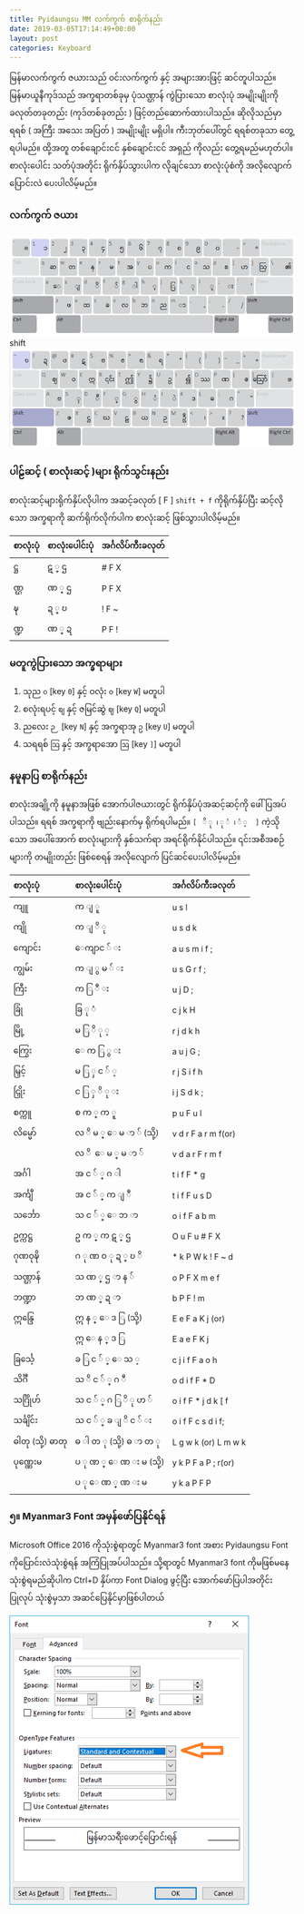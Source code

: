 ```yaml
---
title: Pyidaungsu MM လက်ကွက် စာရိုက်နည်း
date: 2019-03-05T17:14:49+00:00
layout: post
categories: Keyboard
---
```

မြန်မာလက်ကွက် ဇယားသည် ဝင်းလက်ကွက် နှင့် အများအားဖြင့် ဆင်တူပါသည်။ မြန်မာယူနီကုဒ်သည် အက္ခရာတစ်ခုမှ ပုံသဏ္ဌာန် ကွဲပြားသော စာလုံးပုံ အမျိုးမျိုးကို ခလုတ်တခုတည်း (ကုဒ်တစ်ခုတည်း ) ဖြင့်တည်ဆောက်ထားပါသည်။ ဆိုလိုသည်မှာ ရရစ် ( အကြီး အသေး အပြတ် ) အမျိုးမျိုး မရှိပါ။ ကီးဘုတ်ပေါ်တွင် ရရစ်တခုသာ တွေ့ရပါမည်။ ထို့အတူ တစ်ချောင်းငင် နှစ်ချောင်းငင် အရှည် ကိုလည်း တွေ့ရမည်မဟုတ်ပါ။ စာလုံးပေါင်း သတ်ပုံအတိုင်း ရိုက်နှိပ်သွားပါက လိုချင်သော စာလုံးပုံစံကို အလိုလျောက် ပြောင်းလဲ ပေးပါလိမ့်မည်။

### လက်ကွက် ဇယား
![pds mm layout1](/images/pyidaungsu_mm.png)
shift
![pds mm layout2](/images/pyidaungsu_mm_S.png)

### ပါဠ်ဆင့် ( စာလုံးဆင့် )များ ရိုက်သွင်းနည်း

စာလုံးဆင့်များရိုက်နှိပ်လိုပါက အဆင့်ခလုတ် [ F ] `shift + f` ကိုရိုက်နှိပ်ပြီး ဆင့်လိုသော အက္ခရာကို ဆက်ရိုက်လိုက်ပါက စာလုံးဆင့် ဖြစ်သွားပါလိမ့်မည်။

| စာလုံးပုံ | စာလုံးပေါင်းပုံ | အင်္ဂလိပ်ကီးခလုတ်|
|--------|:----------|:--------------|
|    ဋ္ဌ   |  ဋ    ္‌  ဌ  |  #  F‌  X   |
|   ဏ္ဌ   |  ဏ    ္‌  ဌ |  P  F‌  X   |
|   ဍ္ဎ    |  ဍ    ္‌  ဎ  |  !  F‌  ~   |
|   ဏ္ဍ   | ဏ    ္‌  ဍ  |  P  F‌  !   |

### မတူကွဲပြားသော အက္ခရာများ

  1. သုည   `၀` [key   `0`] နှင့် ဝလုံး   `ဝ` [key   `W`] မတူပါ
  2. စလုံးရပင့်   `စျ` နှင့် ဇမြင်ဆွဲ   `ဈ` [key   `Q`] မတူပါ
  3. ညလေး   `ဉ ` [key   `N`] နှင့် အက္ခရာအု   `ဥ` [key   `U`] မတူပါ
  4. သရရစ်   `သြ` နှင့် အက္ခရာအော   `ဩ` [key   `]`] မတူပါ

### နမူနာပြ စာရိုက်နည်း

စာလုံးအချို့ကို နမူနာအဖြစ် အောက်ပါဇယားတွင် ရိုက်နှိပ်ပုံအဆင့်ဆင့်ကို ဖေါ်ပြအပ်ပါသည်။ ရရစ် အက္ခရာကို ဗျည်းနောက်မှ ရိုက်ရပါမည်။ `[  ိ ု ၊ ု ံ ၊ ံ ့  ]` ကဲ့သိုသော အပေါ်အောက် စာလုံးများကို နှစ်သက်ရာ အရင်ရိုက်နိုင်ပါသည်။ ၎င်းအစီအစဉ်များကို တမျိုးတည်း ဖြစ်စေရန် အလိုလျောက် ပြင်ဆင်ပေးပါလိမ့်မည်။


|  စာလုံးပုံ  |  စာလုံးပေါင်းပုံ  |  အင်္ဂလိပ်ကီးခလုတ်|
|:-------|:---------|:---------|
|  ကျူ  |  က  ျ  ူ  |  u  s  l|
|  ကျို  |  က  ျ  ိ ု  |  u  s  d  k|
|  ကျောင်း  |  ေကျာင ် း  |  a  u  s  m  i  f  ;|
|  ကျွမ်း  |  က ျ  ွ  မ  ်  း  |  u  s  G  r  f  ;|
|  ကြီး  |  က ြ  ီ  း  |  u  j  D  ;|
|  ခြုံ  |  ခြ  ု ံ  |  c  j  k  H|
|  မြို့  |  မ  ြ  ိ  ု  ့  |  r  j  d  k  h|
|  ကြွေး  |  ေ  က  ြ  ွ  း  |  a  u  j  G  ;|
|  မြှင့်  |  မ  ြ  ှ  င  ်  ့  |  r  j  S  i  f h|
|  ငြှိုး  |  င  ြ  ှ  ိ  ု  း  |  i  j  S  d  k  ;|
|  စက္ကူ  |  စ  က  ္  က  ူ  |  p  u  F  u  l|
|  လိမ္မော်  |  လ  ိ  မ  ္  ‌ေ  မ  ာ  ် (သို့)  |  v  d  r  F  a  r  m  f(or)|
|    |  လ ိ ‌ ေ  မ  ္  မ  ာ  ်  |  v  d  a  r  F  r  m  f|
|  အင်္ဂါ  |  အ  င  ်  ္  ဂ  ါ  |  t  i  f  F  *  g|
|  အင်္ကျီ  |  အ  င  ်  ္  က  ျ  ီ  |  t  i  f  F  u  s  D|
|  သင်္ဘော  |  သ  င  ်  ္  ‌ေ  ဘ  ာ  |  o  i  f  F  a  b  m|
|  ဥက္ကဋ္ဌ  |  ဥ  က  ္  က  ဋ  ္  ဌ  |  O  u  F  u  #  F  X|
|  ဂုဏဝုဍ္ဎိ  |  ဂ  ု ဏ ဝ  ု ဍ  ္  ဎ  ိ  |  *  k  P  W  k  !  F  ~  d|
|  သဏ္ဌာန်  |  သ  ဏ  ္  ဌ  ာ  န  ်  |  o  P  F  X  m  e  f|
|  ဘဏ္ဍာ  |  ဘ  ဏ  ္  ဍ  ာ  |  b  P  F  !  m|
|  ဣန္ဒြေ  |  ဣ  န  ္  ​ေ  ဒ  ြ (သို့)  |  E  e  F  a  K  j (or)|
|    |  ဣ  ​ေ  န  ္  ဒ  ြ  |  E  a  e  F  K  j|
|  ခြင်္သေ့  |  ခ  ြ  င  ်  ္  ​ေ  သ  ့  |  c  j  i  f  F  a  o  h|
|  သိင်္ဂီ  |  သ  ိ  င  ်  ္  ဂ  ီ  |  o  d  i  f  F  *  D|
|  သင်္ဂြိုဟ်  |  သ  င  ်  ္  ဂ  ြ  ိ  ု  ဟ  ်  |  o  i  f  F  *  j  d  k  [  f|
|  သင်္ချိင်း  |  သ  င  ်  ္  ခ  ျ  ိ  င  ်  း  |  o  i  f  F  c  s  d  i  f;|
|  ဓါတု (သို့) ဓာတု  |  ဓ  ါ  တ  ု (သို့) ဓ  ာ  တ  ု  |  L  g  w  k (or) L  m  w  k|
|  ပုဏ္ဏေးမ  |  ပ  ု  ဏ  ္  ​ေ  ဏ  း  မ (သို့)  |  y  k  P F  a  P  ;  r(or)|
|    |  ပ  ု  ​ေ  ဏ  ္  ဏ  း  မ  |  y  k  a  P  F  P  |


### ၅။ Myanmar3 Font အမှန်ဖော်ပြနိုင်ရန်

Microsoft Office 2016 ကိုသုံးစွဲရာတွင် Myanmar3 font အစား Pyidaungsu Font ကိုပြောင်းလဲသုံးစွဲရန် အကြံပြုအပ်ပါသည်။ သို့ရာတွင် Myanmar3 font ကိုမဖြစ်မနေ သုံးစွဲရမည်ဆိုပါက Ctrl+D နှိပ်ကာ Font Dialog ဖွင့်ပြီး အောက်ဖော်ပြပါအတိုင်း ပြုလုပ် သုံးစွဲမှသာ အဆင်ပြေနိုင်မှာဖြစ်ပါတယ်

![MM3 issue](/images/mm3issue.png)